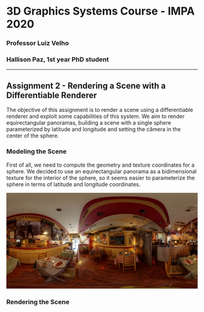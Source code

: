 # 3D Graphics Systems Course - IMPA 2020

### Professor Luiz Velho
### Hallison Paz, 1st year PhD student
---------

## Assignment 2 - Rendering a Scene with a Differentiable Renderer

The objective of this assignment is to render a scene using a differentiable renderer and exploit some capabilities of this system. We aim to render equirectangular panoramas, building a scene with a single sphere parameterized by latitude and longitude and setting the câmera in the center of the sphere.

### Modeling the Scene

First of all, we need to compute the geometry and texture coordinates for a sphere. We decided to use an equirectangular panorama as a bidimensional texture for the interior of the sphere, so it seems easier to parameterize the sphere in terms of latitude and longitude coordinates.

![Panorama Equirectangular; source: ](img/panorama4.jpg)



### Rendering the Scene
<!--stackedit_data:
eyJoaXN0b3J5IjpbNjIxMzI1NDkyLC0xNzk2OTM4MTg5LDE3NT
c0ODA1MzldfQ==
-->